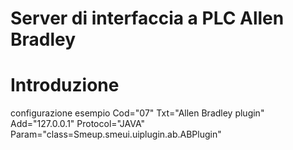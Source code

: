 # Server di interfaccia a PLC Allen Bradley

# Introduzione	
configurazione esempio
Cod="07" Txt="Allen Bradley plugin" Add="127.0.0.1" Protocol="JAVA" Param="class=Smeup.smeui.uiplugin.ab.ABPlugin"
